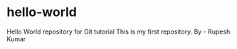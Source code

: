 # hello-world
Hello World repository for Git tutorial
This is my first repository.
By - Rupesh Kumar

